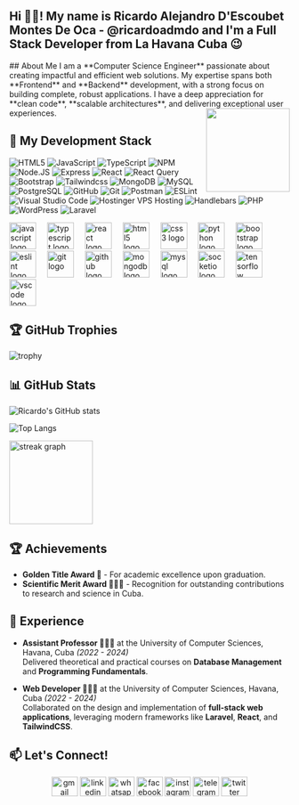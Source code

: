 <h2 align="left">Hi 👋🏻! My name is Ricardo Alejandro D'Escoubet Montes De Oca - @ricardoadmdo and I'm a Full Stack Developer from La Havana Cuba 😉 </h2>
## About Me
I am a **Computer Science Engineer** passionate about creating impactful and efficient web solutions. My expertise spans both **Frontend** and **Backend** development, with a strong focus on building complete, robust applications. I have a deep appreciation for **clean code**, **scalable architectures**, and delivering exceptional user experiences.


<img align="right" height="150" src="https://media.giphy.com/media/26tn33aiTi1jkl6H6/giphy.gif?cid=ecf05e47zi04me71153x08mydh6z5bxme8lduf6tkr55cs72&ep=v1_gifs_search&rid=giphy.gif&ct=g"  />


## 🚀 My Development Stack
<img src="https://img.shields.io/badge/HTML5-E34F26?style=for-the-badge&amp;logo=html5&amp;logoColor=white&amp;labelColor=101010" alt="HTML5"> <img src="https://img.shields.io/badge/JavaScript-F7DF1E?style=for-the-badge&amp;logo=javascript&amp;logoColor=white&amp;labelColor=101010" alt="JavaScript"> <img src="https://img.shields.io/badge/TypeScript-007ACC?style=for-the-badge&amp;logo=typescript&amp;logoColor=white&amp;labelColor=101010" alt="TypeScript"> <img src="https://img.shields.io/badge/NPM-CB3837?style=for-the-badge&amp;logo=npm&amp;logoColor=white&amp;labelColor=101010" alt="NPM"> <img src="https://img.shields.io/badge/Node.JS-339933?style=for-the-badge&amp;logo=node.js&amp;logoColor=white&amp;labelColor=101010" alt="Node.JS"> <img src="https://img.shields.io/badge/Express-%23000000?style=for-the-badge&amp;logo=express&amp;logoColor=white&amp;labelColor=101010" alt="Express"> <img src="https://img.shields.io/badge/React.JS-0095D5?style=for-the-badge&amp;logo=react&amp;logoColor=white&amp;labelColor=101010" alt="React"> <img src="https://img.shields.io/badge/React_Query-F21986?style=for-the-badge&amp;logo=react-query&amp;logoColor=white&amp;labelColor=101010" alt="React Query"> <img src="https://img.shields.io/badge/Bootstrap-%237952B3?style=for-the-badge&amp;logo=bootstrap&amp;logoColor=white&amp;labelColor=101010" alt="Bootstrap"> <img src="https://img.shields.io/badge/Tailwindcss-0095D5?style=for-the-badge&amp;logo=tailwindcss&amp;logoColor=white&amp;labelColor=101010" alt="Tailwindcss"> <img src="https://img.shields.io/badge/MongoDB-47A248?style=for-the-badge&amp;logo=mongodb&amp;logoColor=white&amp;labelColor=101010" alt="MongoDB"> <img src="https://img.shields.io/badge/MySQL-4479A1?style=for-the-badge&amp;logo=mysql&amp;logoColor=white&amp;labelColor=101010" alt="MySQL"> <img src="https://img.shields.io/badge/PostgreSQL-336791?style=for-the-badge&amp;logo=postgresql&amp;logoColor=white&amp;labelColor=101010" alt="PostgreSQL"> <img src="https://img.shields.io/badge/GitHub-181717?style=for-the-badge&amp;logo=github&amp;logoColor=white&amp;labelColor=101010" alt="GitHub"> <img src="https://img.shields.io/badge/Git-F05032?style=for-the-badge&amp;logo=git&amp;logoColor=white&amp;labelColor=101010" alt="Git"> <img src="https://img.shields.io/badge/Postman-FF6C37?style=for-the-badge&amp;logo=postman&amp;logoColor=white&amp;labelColor=101010" alt="Postman"> <img src="https://img.shields.io/badge/ESLint-4B32C3?style=for-the-badge&amp;logo=eslint&amp;logoColor=white&amp;labelColor=101010" alt="ESLint"> <img src="https://img.shields.io/badge/VS%20Code-0078D4?style=for-the-badge&amp;logo=visual%20studio%20code&amp;logoColor=white&amp;labelColor=101010" alt="Visual Studio Code"> <img src="https://img.shields.io/badge/Hostinger-VPS%20Hosting-00A3E9?style=for-the-badge&amp;logo=hostinger&amp;logoColor=white&amp;labelColor=101010" alt="Hostinger VPS Hosting"> <img src="https://img.shields.io/badge/Handlebars-000000?style=for-the-badge&amp;logo=handlebars.js&amp;logoColor=white&amp;labelColor=101010" alt="Handlebars"> <img src="https://img.shields.io/badge/PHP-777BB4?style=for-the-badge&amp;logo=php&amp;logoColor=white&amp;labelColor=101010" alt="PHP"> <img src="https://img.shields.io/badge/WordPress-21759B?style=for-the-badge&amp;logo=wordpress&amp;logoColor=white&amp;labelColor=101010" alt="WordPress"> <img src="https://img.shields.io/badge/Laravel-FF2D20?style=for-the-badge&amp;logo=laravel&amp;logoColor=white&amp;labelColor=101010" alt="Laravel">
<div align="left">
  <img src="https://cdn.jsdelivr.net/gh/devicons/devicon/icons/javascript/javascript-original.svg" height="48" alt="javascript logo"  />
  <img width="12" />
  <img src="https://cdn.jsdelivr.net/gh/devicons/devicon/icons/typescript/typescript-original.svg" height="48" alt="typescript logo"  />
  <img width="12" />
  <img src="https://cdn.jsdelivr.net/gh/devicons/devicon/icons/react/react-original.svg" height="48" alt="react logo"  />
  <img width="12" />
  <img src="https://cdn.jsdelivr.net/gh/devicons/devicon/icons/html5/html5-original.svg" height="48" alt="html5 logo"  />
  <img width="12" />
  <img src="https://cdn.jsdelivr.net/gh/devicons/devicon/icons/css3/css3-original.svg" height="48" alt="css3 logo"  />
  <img width="12" />
  <img src="https://cdn.jsdelivr.net/gh/devicons/devicon/icons/python/python-original.svg" height="48" alt="python logo"  />
  <img width="12" />
  <img src="https://cdn.jsdelivr.net/gh/devicons/devicon/icons/bootstrap/bootstrap-original.svg" height="48" alt="bootstrap logo"  />
  <img width="12" />
  <img src="https://cdn.jsdelivr.net/gh/devicons/devicon/icons/eslint/eslint-original.svg" height="48" alt="eslint logo"  />
  <img width="12" />
  <img src="https://cdn.jsdelivr.net/gh/devicons/devicon/icons/git/git-original.svg" height="48" alt="git logo"  />
  <img width="12" />
  <img src="https://cdn.jsdelivr.net/gh/devicons/devicon/icons/github/github-original.svg" height="48" alt="github logo"  />
  <img width="12" />
  <img src="https://cdn.jsdelivr.net/gh/devicons/devicon/icons/mongodb/mongodb-original.svg" height="48" alt="mongodb logo"  />
  <img width="12" />
  <img src="https://cdn.jsdelivr.net/gh/devicons/devicon/icons/mysql/mysql-original.svg" height="48" alt="mysql logo"  />
  <img width="12" />
  <img src="https://cdn.jsdelivr.net/gh/devicons/devicon/icons/socketio/socketio-original.svg" height="48" alt="socketio logo"  />
  <img width="12" />
  <img src="https://cdn.jsdelivr.net/gh/devicons/devicon/icons/tensorflow/tensorflow-original.svg" height="48" alt="tensorflow logo"  />
  <img width="12" />
  <img src="https://cdn.jsdelivr.net/gh/devicons/devicon/icons/vscode/vscode-original.svg" height="48" alt="vscode logo"  />
</div>

## 🏆 GitHub Trophies
![trophy](https://github-profile-trophy.vercel.app/?username=ricardoadmdo&theme=dracula)


## 📊 GitHub Stats
![Ricardo's GitHub stats](https://github-readme-stats.vercel.app/api?username=ricardoadmdo&show_icons=true&theme=dark&include_all_commits=true&count_private=true&hide_title=false&token=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)

![Top Langs](https://github-readme-stats.vercel.app/api/top-langs/?username=ricardoadmdo&langs_count=8&theme=dark&layout=compact&token=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)

<img src="https://streak-stats.demolab.com?user=ricardoadmdo&locale=en&mode=daily&theme=dark&hide_border=false&border_radius=5" height="150" alt="streak graph"  />

## 🏆 Achievements
- **Golden Title Award 🥇** - For academic excellence upon graduation.
- **Scientific Merit Award 👨🏻‍🔬** - Recognition for outstanding contributions to research and science in Cuba.

## 💼 Experience
- **Assistant Professor 🧑🏻‍🏫** at the University of Computer Sciences, Havana, Cuba *(2022 - 2024)*  
  Delivered theoretical and practical courses on **Database Management** and **Programming Fundamentals**.

- **Web Developer 👨🏻‍💻** at the University of Computer Sciences, Havana, Cuba *(2022 - 2024)*  
  Collaborated on the design and implementation of **full-stack web applications**, leveraging modern frameworks like **Laravel**, **React**, and **TailwindCSS**.

## 📫 Let's Connect!
<div align="center">
  <img src="https://raw.githubusercontent.com/maurodesouza/profile-readme-generator/master/src/assets/icons/social/gmail/default.svg" width="47" height="35" alt="gmail logo"  />
  <a href="https://www.linkedin.com/in/ricardo-alejandro-14aa62306"><img src="https://raw.githubusercontent.com/maurodesouza/profile-readme-generator/master/src/assets/icons/social/linkedin/default.svg" width="47" height="35" alt="linkedin logo"  /></a>  
   <a href="https://wa.me/qr/56ASYHNQDK4OH1"> <img src="https://raw.githubusercontent.com/maurodesouza/profile-readme-generator/master/src/assets/icons/social/whatsapp/default.svg" width="47" height="35" alt="whatsapp logo"  /></a>  
  <img src="https://raw.githubusercontent.com/maurodesouza/profile-readme-generator/master/src/assets/icons/social/facebook/default.svg" width="47" height="35" alt="facebook logo"  />
  <img src="https://raw.githubusercontent.com/maurodesouza/profile-readme-generator/master/src/assets/icons/social/instagram/default.svg" width="47" height="35" alt="instagram logo"  />
  <img src="https://raw.githubusercontent.com/maurodesouza/profile-readme-generator/master/src/assets/icons/social/telegram/default.svg" width="47" height="35" alt="telegram logo"  />
  <img src="https://raw.githubusercontent.com/maurodesouza/profile-readme-generator/master/src/assets/icons/social/twitter/default.svg" width="47" height="35" alt="twitter logo"  />
</div>
